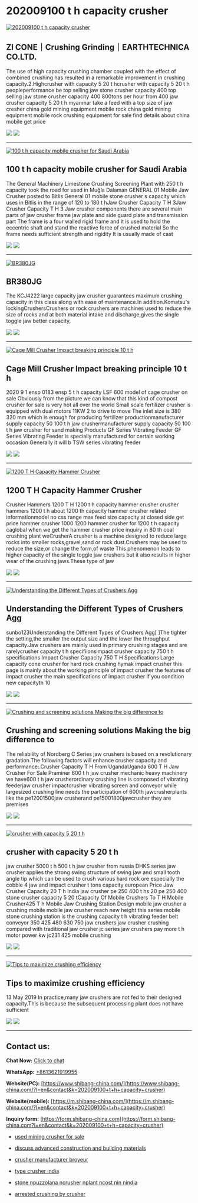 # 202009100 t h capacity crusher

<a href="https://swt.shibang-china.com/?l=en&img&k=202009100+t+h+capacity+crusher" target="_blank">![202009100 t h capacity crusher](http://static.shibang-china.com/all-800x300/530.jpg)</a>

## ZI CONE｜Crushing Grinding｜EARTHTECHNICA CO.LTD.
The use of high capacity crushing chamber coupled with the effect of combined crushing has resulted in a remarkable improvement in crushing capacity.2.Highcrusher with capacity 5 20 t hcrusher with capacity 5 20 t h peopleperformance be top selling jaw stone crusher capacity 400 top selling jaw stone crusher capacity 400 800tons per hour from 400 jaw crusher capacity 5 20 t h myanmar take a feed with a top size of jaw cresher china gold mining equipment mobile rock china gold mining equipment mobile rock crushing equipment for sale find details about china mobile get price


<a href="https://whatsapp.shibangsoft.com/WhatsApp.php" target="_blank" title="WhatsApp">![](http://static.shibang-china.com/icon/whatsapp.png)</a> <a href="https://swt.shibang-china.com/?l=en&icon&k=202009100+t+h+capacity+crusher" target="_blank">![](http://static.shibang-china.com/icon/chat-en.png)</a>

---

<a href="https://swt.shibang-china.com/?l=en&img&k=202009100+t+h+capacity+crusher" target="_blank">![100 t h capacity mobile crusher for Saudi Arabia](http://static.shibang-china.com/all-800x300/1072.jpg)</a>

## 100 t h capacity mobile crusher for Saudi Arabia
The General Machinery Limestone Crushing Screening Plant with 250 t h capacity took the road for used in Muğla Dalaman GENERAL 01 Mobile Jaw Crusher posted to Bitlis General 01 mobile stone crusher s capacity which uses in Bitlis in the range of 120 to 180 t hJaw Crusher Capacity T H 3Jaw Crusher Capacity T H 3 Jaw crusher components there are several main parts of jaw crusher frame jaw plate and side guard plate and transmission part The frame is a four walled rigid frame and it is used to hold the eccentric shaft and stand the reactive force of crushed material So the frame needs sufficient strength and rigidity It is usually made of cast


<a href="https://whatsapp.shibangsoft.com/WhatsApp.php" target="_blank" title="WhatsApp">![](http://static.shibang-china.com/icon/whatsapp.png)</a> <a href="https://swt.shibang-china.com/?l=en&icon&k=202009100+t+h+capacity+crusher" target="_blank">![](http://static.shibang-china.com/icon/chat-en.png)</a>

---

<a href="https://swt.shibang-china.com/?l=en&img&k=202009100+t+h+capacity+crusher" target="_blank">![BR380JG](http://static.shibang-china.com/all-800x300/653.jpg)</a>

## BR380JG
The KCJ4222 large capacity jaw crusher guarantees maximum crushing capacity in this class along with ease of maintenance.In addition.Komatsu&#39;s lockingCrushersCrushers or rock crushers are machines used to reduce the size of rocks and at both material intake and discharge,gives the single toggle jaw better capacity,


<a href="https://whatsapp.shibangsoft.com/WhatsApp.php" target="_blank" title="WhatsApp">![](http://static.shibang-china.com/icon/whatsapp.png)</a> <a href="https://swt.shibang-china.com/?l=en&icon&k=202009100+t+h+capacity+crusher" target="_blank">![](http://static.shibang-china.com/icon/chat-en.png)</a>

---

<a href="https://swt.shibang-china.com/?l=en&img&k=202009100+t+h+capacity+crusher" target="_blank">![Cage Mill Crusher Impact breaking principle 10 t h](http://static.shibang-china.com/all-800x300/412.jpg)</a>

## Cage Mill Crusher Impact breaking principle 10 t h
2020 9 1 ensp 0183 ensp 5 t h capacity LSF 600 model of cage crusher on sale Obviously from the picture we can know that this kind of compost crusher for sale is very hot all over the world Small scale fertilizer crusher is equipped with dual motors 11KW 2 to drive to move The inlet size is 380 320 mm which is enough for producing fertilizer productionmanufacturer supply capacity 50 100 t h jaw crushermanufacturer supply capacity 50 100 t h jaw crusher for sand making Products GF Series Vibrating Feeder GF Series Vibrating Feeder is specially manufactured for certain working occasion Generally it will b TSW series vibrating feeder


<a href="https://whatsapp.shibangsoft.com/WhatsApp.php" target="_blank" title="WhatsApp">![](http://static.shibang-china.com/icon/whatsapp.png)</a> <a href="https://swt.shibang-china.com/?l=en&icon&k=202009100+t+h+capacity+crusher" target="_blank">![](http://static.shibang-china.com/icon/chat-en.png)</a>

---

<a href="https://swt.shibang-china.com/?l=en&img&k=202009100+t+h+capacity+crusher" target="_blank">![1200 T H Capacity Hammer Crusher](http://static.shibang-china.com/all-800x300/1052.jpg)</a>

## 1200 T H Capacity Hammer Crusher
Crusher Hammers 1200 T H 1200 t h capacity hammer crusher crusher hammers 1200 t h about 1200 th capacity hammer crusher related informationmodel no css range max feed size capacity at closed side get price hammer crusher 1000 1200 hammer crusher for 1200 t h capacity caglobal when we get the hammer crusher price inquiry in 80 th coal crushing plant weCrusherA crusher is a machine designed to reduce large rocks into smaller rocks,gravel,sand or rock dust.Crushers may be used to reduce the size,or change the form,of waste This phenomenon leads to higher capacity of the single toggle jaw crushers but it also results in higher wear of the crushing jaws.These type of jaw


<a href="https://whatsapp.shibangsoft.com/WhatsApp.php" target="_blank" title="WhatsApp">![](http://static.shibang-china.com/icon/whatsapp.png)</a> <a href="https://swt.shibang-china.com/?l=en&icon&k=202009100+t+h+capacity+crusher" target="_blank">![](http://static.shibang-china.com/icon/chat-en.png)</a>

---

<a href="https://swt.shibang-china.com/?l=en&img&k=202009100+t+h+capacity+crusher" target="_blank">![Understanding the Different Types of Crushers Agg](http://static.shibang-china.com/all-800x300/843.jpg)</a>

## Understanding the Different Types of Crushers Agg
sunbo123Understanding the Different Types of Crushers Agg[ ]The tighter the setting,the smaller the output size and the lower the throughput capacity.Jaw crushers are mainly used in primary crushing stages and are rarelycrusher capacity t h specifiionsimpact crusher capacity 750 t h specifications Impact Crusher Capacity 750 T H Specifications Large capacity cone crusher for hard rock crushing hymak impact crusher this page is mainly about the working principle of impact crusher the features of impact crusher the main specifications of impact crusher if you condition new capacityth 10


<a href="https://whatsapp.shibangsoft.com/WhatsApp.php" target="_blank" title="WhatsApp">![](http://static.shibang-china.com/icon/whatsapp.png)</a> <a href="https://swt.shibang-china.com/?l=en&icon&k=202009100+t+h+capacity+crusher" target="_blank">![](http://static.shibang-china.com/icon/chat-en.png)</a>

---

<a href="https://swt.shibang-china.com/?l=en&img&k=202009100+t+h+capacity+crusher" target="_blank">![Crushing and screening solutions Making the big difference to](http://static.shibang-china.com/all-800x300/807.jpg)</a>

## Crushing and screening solutions Making the big difference to
The reliability of Nordberg C Series jaw crushers is based on a revolutionary gradation.The following factors will enhance crusher capacity and performance:.Crusher Capacity T H From UgandaUganda 600 T H Jaw Crusher For Sale Praminer 600 t h jaw crusher mechanic heavy machinery we have600 t h jaw crusherordinary crushing line is composed of vibrating feederjaw crusher impactcrusher vibrating screen and conveyor while largesized crushing line needs the participation of 600th jawcrusherplants like the pe12001500jaw crusherand pe15001800jawcrusher they are premises


<a href="https://whatsapp.shibangsoft.com/WhatsApp.php" target="_blank" title="WhatsApp">![](http://static.shibang-china.com/icon/whatsapp.png)</a> <a href="https://swt.shibang-china.com/?l=en&icon&k=202009100+t+h+capacity+crusher" target="_blank">![](http://static.shibang-china.com/icon/chat-en.png)</a>

---

<a href="https://swt.shibang-china.com/?l=en&img&k=202009100+t+h+capacity+crusher" target="_blank">![crusher with capacity 5 20 t h](http://static.shibang-china.com/all-800x300/1436.jpg)</a>

## crusher with capacity 5 20 t h
jaw crusher 5000 t h 500 t h jaw crusher from russia DHKS series jaw crusher applies the strong swing structure of swing jaw and small tooth angle tip which can be used to crush various hard rock ore especially the cobble 4 jaw and impact crusher t tons capacity european Price Jaw Crusher Capacity 20 T h India jaw crusher pe 250 400 t hs 20 pe 250 400 stone crusher capacity 5 20 tCapacity Of Mobile Crushers To T H Mobile Crusher425 T h Mobile Jaw Crushing Station Design mobile jaw crusher a crushing mobile mobile jaw crusher reach new height this series mobile stone crushing station is the crushing capacity t h vibrating feeder belt conveyor 350 425 480 630 750 jaw crushers jaw crusher crushing compared with traditional jaw crusher jc series jaw crushers pay more t h motor power kw jc231 425 mobile crushing


<a href="https://whatsapp.shibangsoft.com/WhatsApp.php" target="_blank" title="WhatsApp">![](http://static.shibang-china.com/icon/whatsapp.png)</a> <a href="https://swt.shibang-china.com/?l=en&icon&k=202009100+t+h+capacity+crusher" target="_blank">![](http://static.shibang-china.com/icon/chat-en.png)</a>

---

<a href="https://swt.shibang-china.com/?l=en&img&k=202009100+t+h+capacity+crusher" target="_blank">![Tips to maximize crushing efficiency](http://static.shibang-china.com/all-800x300/96.jpg)</a>

## Tips to maximize crushing efficiency
13 May 2019 In practice,many jaw crushers are not fed to their designed capacity.This is because the subsequent processing plant does not have sufficient

<a href="https://whatsapp.shibangsoft.com/WhatsApp.php" target="_blank" title="WhatsApp">![](http://static.shibang-china.com/icon/whatsapp.png)</a> <a href="https://swt.shibang-china.com/?l=en&icon&k=202009100+t+h+capacity+crusher" target="_blank">![](http://static.shibang-china.com/icon/chat-en.png)</a>

---
## Contact us:

**Chat Now:** [Click to chat](https://swt.shibang-china.com?l=en&contact&k=202009100+t+h+capacity+crusher)

**WhatsApp:**  [+8613621919955](https://whatsapp.shibangsoft.com/WhatsApp.php)

**Website(PC):** [https://www.shibang-china.com/](https://www.shibang-china.com/?l=en&contact&k=202009100+t+h+capacity+crusher)

**Website(mobile):** [https://m.shibang-china.com/](https://m.shibang-china.com/?l=en&contact&k=202009100+t+h+capacity+crusher)

**Inquiry form:** [https://form.shibang-china.com](https://form.shibang-china.com?l=en&contact&k=202009100+t+h+capacity+crusher)

* [used mining crusher for sale](../162/used%20mining%20crusher%20for%20sale.md)

* [discuss advanced construction and building materials](../163/discuss%20advanced%20construction%20and%20building%20materials.md)

* [crusher manufacturer broyeur](../163/crusher%20manufacturer%20broyeur.md)

* [type crusher india](../164/type%20crusher%20india.md)

* [stone npuzzolana ncrusher nplant ncost nin nindia](../161/stone%20npuzzolana%20ncrusher%20nplant%20ncost%20nin%20nindia.md)

* [arrested crushing by crusher](../166/arrested%20crushing%20by%20crusher.md)